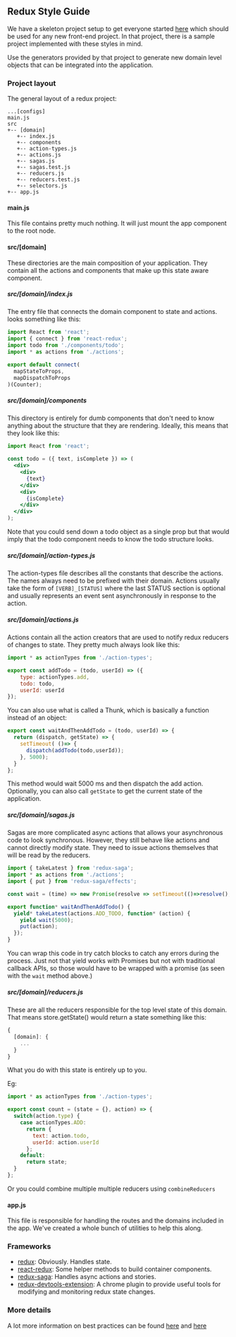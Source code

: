 ## Redux Style Guide

We have a skeleton project setup to get everyone started [here](https://github.com/influitive/react-redux-boilerplate) which should be used for any new front-end project. In that project, there is a sample project implemented with these
styles in mind.

Use the generators provided by that project to generate new domain level objects that can be integrated into the application.


### Project layout

The general layout of a redux project:

```
...[configs]
main.js
src
+-- [domain]
   +-- index.js
   +-- components
   +-- action-types.js
   +-- actions.js
   +-- sagas.js
   +-- sagas.test.js
   +-- reducers.js
   +-- reducers.test.js
   +-- selectors.js
+-- app.js
```

#### main.js

This file contains pretty much nothing. It will just mount the app component to
the root node.

#### src/[domain]

These directories are the main composition of your application. They contain all
the actions and components that make up this state aware component.

##### src/[domain]/index.js

The entry file that connects the domain component to state and actions. looks
something like this:

```js
import React from 'react';
import { connect } from 'react-redux';
import todo from './components/todo';
import * as actions from './actions';

export default connect(
  mapStateToProps,
  mapDispatchToProps
)(Counter);
```

##### src/[domain]/components

This directory is entirely for dumb components that don't need to know anything
about the structure that they are rendering. Ideally, this means that they look
like this:

```jsx
import React from 'react';

const todo = ({ text, isComplete }) => (
  <div>
    <div>
      {text}
    </div>
    <div>
      {isComplete}
    </div>
  </div>
);
```

Note that you could send down a todo object as a single prop but that would imply
that the todo component needs to know the todo structure looks.

##### src/[domain]/action-types.js

The action-types file describes all the constants that describe the actions. The names
always need to be prefixed with their domain. Actions usually take the form
of ```[VERB]_[STATUS]``` where the last STATUS section is optional and
usually represents an event sent asynchronously in response to the action.


##### src/[domain]/actions.js

Actions contain all the action creators that are used to notify redux reducers of changes to state. They pretty much always look like this:

```js
import * as actionTypes from './action-types';

export const addTodo = (todo, userId) => ({
    type: actionTypes.add,
    todo: todo,
    userId: userId
});
```



You can also use what is called a Thunk, which is basically a function instead of
an object:
```js
export const waitAndThenAddTodo = (todo, userId) => {
  return (dispatch, getState) => {
    setTimeout( ()=> {
      dispatch(addTodo(todo,userId));
    }, 5000);
  }
};
```

This method would wait 5000 ms and then dispatch the add action. Optionally, you
can also call `getState` to get the current state of the application.


##### src/[domain]/sagas.js

Sagas are more complicated async actions that allows your asynchronous code to
look synchronous. However, they still behave like actions and cannot directly modify
state. They need to issue actions themselves that will be read by the reducers.

```js
import { takeLatest } from 'redux-saga';
import * as actions from './actions';
import { put } from 'redux-saga/effects';

const wait = (time) => new Promise(resolve => setTimeout(()=>resolve(), time))

export function* waitAndThenAddTodo() {
  yield* takeLatest(actions.ADD_TODO, function* (action) {
    yield wait(5000);
    put(action);
  });
}
```

You can wrap this code in try catch blocks to catch any errors during the process.
Just not that yield works with Promises but not with traditional callback
APIs, so those would have to be wrapped with a promise (as seen with the ```wait```
method above.)

##### src/[domain]/reducers.js

These are all the reducers responsible for the top level state of this domain.
That means store.getState() would return a state something like this:
```js
{
  [domain]: {
    ...
  }
}
```

What you do with this state is entirely up to you.

Eg:
```js
import * as actionTypes from './action-types';

export const count = (state = {}, action) => {
  switch(action.type) {
    case actionTypes.ADD:
      return {
        text: action.todo,
        userId: action.userId
      };
    default:
      return state;
  }
};
```

Or you could combine multiple multiple reducers using ```combineReducers```

#### app.js

This file is responsible for handling the routes and the domains included in the
app. We've created a whole bunch of utilities to help this along.


### Frameworks

* [redux](https://github.com/reactjs/redux): Obviously. Handles state.
* [react-redux](https://github.com/reactjs/react-redux): Some helper methods to build container components.
* [redux-saga](https://github.com/yelouafi/redux-saga): Handles async actions and stories.
* [redux-devtools-extension](https://chrome.google.com/webstore/detail/redux-devtools/lmhkpmbekcpmknklioeibfkpmmfibljd?hl=en): A chrome plugin to provide useful tools for modifying and monitoring redux state changes.



### More details

A lot more information on best practices can be found [here](https://medium.com/lexical-labs-engineering/redux-best-practices-64d59775802e#.gkaj1dltp)
and [here](http://jaysoo.ca/2016/02/28/organizing-redux-application/)
